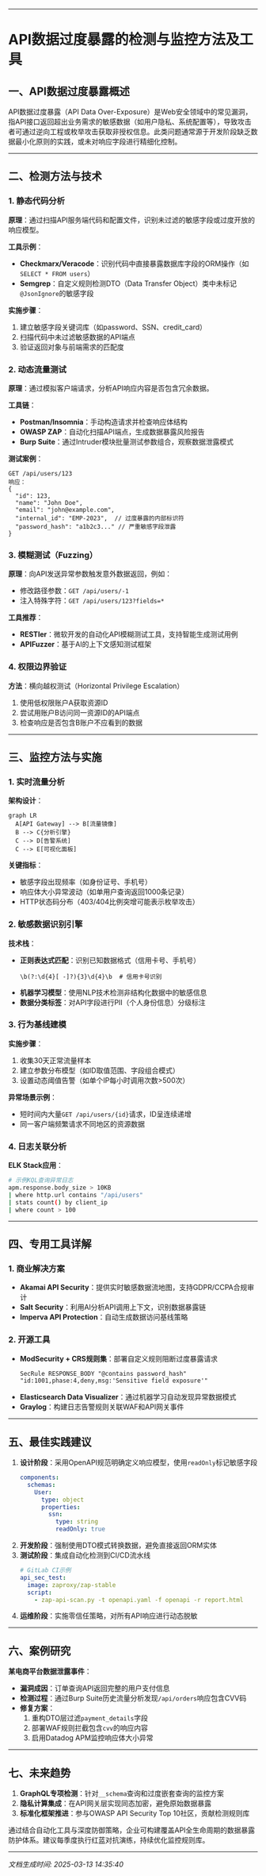 

---
# API数据过度暴露的检测与监控方法及工具

## 一、API数据过度暴露概述
API数据过度暴露（API Data Over-Exposure）是Web安全领域中的常见漏洞，指API接口返回超出业务需求的敏感数据（如用户隐私、系统配置等），导致攻击者可通过逆向工程或枚举攻击获取非授权信息。此类问题通常源于开发阶段缺乏数据最小化原则的实践，或未对响应字段进行精细化控制。

---

## 二、检测方法与技术

### 1. 静态代码分析
**原理**：通过扫描API服务端代码和配置文件，识别未过滤的敏感字段或过度开放的响应模型。

**工具示例**：
- **Checkmarx/Veracode**：识别代码中直接暴露数据库字段的ORM操作（如`SELECT * FROM users`）
- **Semgrep**：自定义规则检测DTO（Data Transfer Object）类中未标记`@JsonIgnore`的敏感字段

**实施步骤**：
1. 建立敏感字段关键词库（如password、SSN、credit_card）
2. 扫描代码中未过滤敏感数据的API端点
3. 验证返回对象与前端需求的匹配度

### 2. 动态流量测试
**原理**：通过模拟客户端请求，分析API响应内容是否包含冗余数据。

**工具链**：
- **Postman/Insomnia**：手动构造请求并检查响应体结构
- **OWASP ZAP**：自动化扫描API端点，生成数据暴露风险报告
- **Burp Suite**：通过Intruder模块批量测试参数组合，观察数据泄露模式

**测试案例**：
```http
GET /api/users/123
响应：
{
  "id": 123,
  "name": "John Doe",
  "email": "john@example.com",
  "internal_id": "EMP-2023",  // 过度暴露的内部标识符
  "password_hash": "a1b2c3..." // 严重敏感字段泄露
}
```

### 3. 模糊测试（Fuzzing）
**原理**：向API发送异常参数触发意外数据返回，例如：
- 修改路径参数：`GET /api/users/-1`
- 注入特殊字符：`GET /api/users/123?fields=*`

**工具推荐**：
- **RESTler**：微软开发的自动化API模糊测试工具，支持智能生成测试用例
- **APIFuzzer**：基于AI的上下文感知测试框架

### 4. 权限边界验证
**方法**：横向越权测试（Horizontal Privilege Escalation）
1. 使用低权限账户A获取资源ID
2. 尝试用账户B访问同一资源ID的API端点
3. 检查响应是否包含B账户不应看到的数据

---

## 三、监控方法与实施

### 1. 实时流量分析
**架构设计**：
```mermaid
graph LR
  A[API Gateway] --> B[流量镜像]
  B --> C{分析引擎}
  C --> D[告警系统]
  C --> E[可视化面板]
```

**关键指标**：
- 敏感字段出现频率（如身份证号、手机号）
- 响应体大小异常波动（如单用户查询返回1000条记录）
- HTTP状态码分布（403/404比例突增可能表示枚举攻击）

### 2. 敏感数据识别引擎
**技术栈**：
- **正则表达式匹配**：识别已知数据格式（信用卡号、手机号）
  ```regex
  \b(?:\d{4}[ -]?){3}\d{4}\b  # 信用卡号识别
  ```
- **机器学习模型**：使用NLP技术检测非结构化数据中的敏感信息
- **数据分类标签**：对API字段进行PII（个人身份信息）分级标注

### 3. 行为基线建模
**实施步骤**：
1. 收集30天正常流量样本
2. 建立参数分布模型（如ID取值范围、字段组合模式）
3. 设置动态阈值告警（如单个IP每小时调用次数>500次）

**异常场景示例**：
- 短时间内大量`GET /api/users/{id}`请求，ID呈连续递增
- 同一客户端频繁请求不同地区的资源数据

### 4. 日志关联分析
**ELK Stack应用**：
```bash
# 示例KQL查询异常日志
apm.response.body_size > 10KB 
| where http.url contains "/api/users" 
| stats count() by client_ip
| where count > 100
```

---

## 四、专用工具详解

### 1. 商业解决方案
- **Akamai API Security**：提供实时敏感数据流地图，支持GDPR/CCPA合规审计
- **Salt Security**：利用AI分析API调用上下文，识别数据暴露链
- **Imperva API Protection**：自动生成数据访问基线策略

### 2. 开源工具
- **ModSecurity + CRS规则集**：部署自定义规则阻断过度暴露请求
  ```apache
  SecRule RESPONSE_BODY "@contains password_hash" 
  "id:1001,phase:4,deny,msg:'Sensitive field exposure'"
  ```
- **Elasticsearch Data Visualizer**：通过机器学习自动发现异常数据模式
- **Graylog**：构建日志告警规则关联WAF和API网关事件

---

## 五、最佳实践建议
1. **设计阶段**：采用OpenAPI规范明确定义响应模型，使用`readOnly`标记敏感字段
   ```yaml
   components:
     schemas:
       User:
         type: object
         properties:
           ssn:
             type: string
             readOnly: true
   ```
2. **开发阶段**：强制使用DTO模式转换数据，避免直接返回ORM实体
3. **测试阶段**：集成自动化检测到CI/CD流水线
   ```yaml
   # GitLab CI示例
   api_sec_test:
     image: zaproxy/zap-stable
     script:
       - zap-api-scan.py -t openapi.yaml -f openapi -r report.html
   ```
4. **运维阶段**：实施零信任策略，对所有API响应进行动态脱敏

---

## 六、案例研究
**某电商平台数据泄露事件**：
- **漏洞成因**：订单查询API返回完整的用户支付信息
- **检测过程**：通过Burp Suite历史流量分析发现`/api/orders`响应包含CVV码
- **修复方案**：
  1. 重构DTO层过滤`payment_details`字段
  2. 部署WAF规则拦截包含`cvv`的响应内容
  3. 启用Datadog APM监控响应体大小异常

---

## 七、未来趋势
1. **GraphQL专项检测**：针对`__schema`查询和过度嵌套查询的监控方案
2. **隐私计算集成**：在API网关层实现同态加密，避免原始数据暴露
3. **标准化框架推进**：参与OWASP API Security Top 10社区，贡献检测规则库

通过结合自动化工具与深度防御策略，企业可构建覆盖API全生命周期的数据暴露防护体系。建议每季度执行红蓝对抗演练，持续优化监控规则库。

---

*文档生成时间: 2025-03-13 14:35:40*












